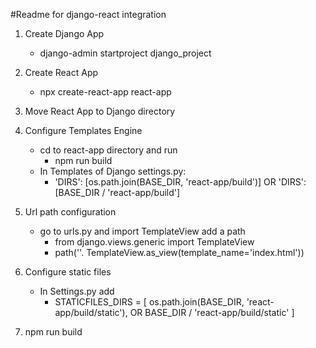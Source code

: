 #Readme for django-react integration

1. Create Django App
    - django-admin startproject django_project

2. Create React App
    - npx create-react-app react-app

3. Move React App to Django directory

4. Configure Templates Engine
    - cd to react-app directory and run
        - npm run build
    - In Templates of Django settings.py:
        - 'DIRS': [os.path.join(BASE_DIR, 'react-app/build')] OR 'DIRS':[BASE_DIR / 'react-app/build']

5. Url path configuration
    - go to urls.py and import TemplateView add a path 
        - from django.views.generic import TemplateView
        - path(''. TemplateView.as_view(template_name='index.html'))

6. Configure static files
    - In Settings.py add
        - STATICFILES_DIRS = [
            os.path.join(BASE_DIR, 'react-app/build/static'), OR BASE_DIR / 'react-app/build/static'
        ] 

7. npm run build
